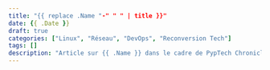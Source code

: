 ```yaml
---
title: "{{ replace .Name "-" " " | title }}"
date: {{ .Date }}
draft: true
categories: ["Linux", "Réseau", "DevOps", "Reconversion Tech"]
tags: []
description: "Article sur {{ .Name }} dans le cadre de PypTech Chronicles"
---
```

